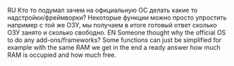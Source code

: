 RU
Кто то подумал зачем на официальную ОС делать какие то надстройки/фреймворки? 
Некоторые функции можно просто упростить например с той же ОЗУ,
мы получаем в итоге готовый ответ сколько ОЗУ занято и сколько свободно.
EN
Someone thought why the official OS to do any add-ons/frameworks? 
Some functions can just be simplified for example with the same RAM
we get in the end a ready answer how much RAM is occupied and how much free.
